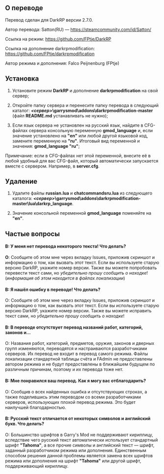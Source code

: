 ## О переводе ##
Перевод сделан для DarkRP версии 2.7.0.

Автор перевода: Satton(RU) — https://steamcommunity.com/id/Satton/

Ссылка на режим: https://github.com/FPtje/DarkRP

Ссылка на дополнение darkrpmodification: https://github.com/FPtje/darkrpmodification

Автор режима и дополнения: Falco Peijnenburg (FPtje)

## Установка ##
1) Установите режим **DarkRP** и дополнение **darkrpmodification** на свой сервер;

2) Откройте папку сервера и перенесите папку перевода в следующий каталог: ***<сервер>*\garrysmod\addons\darkrpmodification-master** (файл **README.md** устанавливать не нужно);

3) Если язык сервера не установлен на русский язык, найдите в CFG-файлах сервера консольную переменную **gmod_language** и,
если значение установлено на **"en"** или любой другой языковой код, замените переменную на **"ru"**. Итоговый вид переменной и значения:
**gmod_language "ru"**;

Примечание: если в CFG-файлах нет этой переменной, внесите её в любой удобный для вас CFG-файл, который автоматически запускается вместе
с сервером. Например, в **server.cfg**.

## Удаление ##
1) Удалите файлы **russian.lua** и **chatcommandsru.lua** из следующего каталога: ***<сервер>*\garrysmod\addons\darkrpmodification-master\lua\darkrp_language**.

2) Значение консольной переменной **gmod_language** поменяйте на **"en"**.

## Частые вопросы ##
#### **В**: У меня нет перевода некоторого текста! Что делать? ####

**О**: Сообщите об этом мне через вкладку Issues, приложив скриншот и информацию о том, как вызвать этот текст. Если вы используете старую версию
DarkRP, укажите номер версии. Также вы можете попробовать перевести текст сами, но *убедительно прошу сообщить о находке*! (*информация об этом находится в файлах локализации*)

#### В: Я нашёл ошибку в переводе! Что делать? ####

О: Сообщите об этом мне через вкладку Issues, приложив скриншот и информацию о том, как вызвать этот текст. Если вы используете старую версию
DarkRP, укажите номер версии. Также вы можете исправить текст сами, но *убедительно прошу сообщить о находке*!

#### В: В переводе отсутствует перевод названий работ, категорий, законов и... ####

О: Названия работ, категорий, предметов, оружия, законов и дверных групп изменяются, переводятся и настраиваются разработчиками серверов.
Их перевод не входит в перевод самого режима. Файлы локализации стандартной таблицы счёта и FAdmin не предоставлены автором режима и
не будут предоставлены в ближайшем будущем по различным причинам, поэтому и их перевода тоже нет.

#### В: Мне понравился ваш перевод. Как я могу вас отблагодарить? ####

О: Сообщив о всех найденных ошибка и отсутствующих строках, а также поделившись этим переводом со всеми разработчиками серверов,
использующих плохой перевод режима. Это будет наилучшей благодарностью.

#### В: Русский текст отличается от некоторых символов и английский букв. Что делать? ####

О: Большинство шрифтов в Garry's Mod не поддерживают кириллицу, вследствие чего русский текст автоматически использует стандартный шрифт
**"Tahoma"**, а все прочие символы и английский текст — шрифт, заданный разработчиком режима или дополнения. Единственным способом решения
данной проблемы является замена всех шрифтов режима или дополнения на шрифт **"Tahoma"** или другой шрифт, поддерживающий кириллицу.


